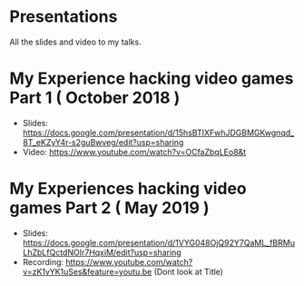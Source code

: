 # Presentations
All the slides and video to my talks.



# My Experience hacking video games Part 1 ( October 2018 )
- Slides: https://docs.google.com/presentation/d/15hsBTIXFwhJDGBMGKwgnqd_8T_eKZyY4r-s2guBwveg/edit?usp=sharing
- Video: https://www.youtube.com/watch?v=OCfaZbqLEo8&t
# My Experiences hacking video games Part 2 ( May 2019 )
- Slides: https://docs.google.com/presentation/d/1VYG048OjQ92Y7QaML_fBRMuLhZbLfQctdNOIr7HqxiM/edit?usp=sharing
- Recording: https://www.youtube.com/watch?v=zK1vYK1uSes&feature=youtu.be (Dont look at Title)
